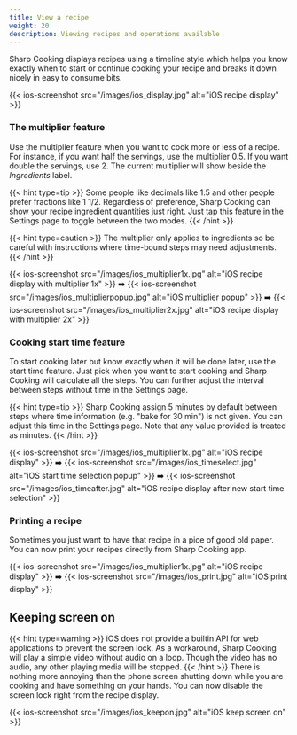 ```yaml
---
title: View a recipe
weight: 20
description: Viewing recipes and operations available
---
```


Sharp Cooking displays recipes using a timeline style which helps you know exactly when to start or continue cooking your recipe and breaks it down nicely in easy to consume bits. 


{{< ios-screenshot src="/images/ios_display.jpg" alt="iOS recipe display" >}}

### The multiplier feature
Use the multiplier feature when you want to cook more or less of a recipe. For instance, if you want half the servings, use the multiplier 0.5. If you want double the servings, use 2. The current multiplier will show beside the *Ingredients* label.

{{< hint type=tip >}}
Some people like decimals like 1.5 and other people prefer fractions like 1 1/2. Regardless of preference, Sharp Cooking can show your recipe ingredient quantities just right. Just tap this feature in the Settings page to toggle between the two modes.
{{< /hint >}}

{{< hint type=caution >}}
The multiplier only applies to ingredients so be careful with instructions where time-bound steps may need adjustments.
{{< /hint >}}

{{< ios-screenshot src="/images/ios_multiplier1x.jpg" alt="iOS recipe display with multiplier 1x" >}}
➡️
{{< ios-screenshot src="/images/ios_multiplierpopup.jpg" alt="iOS multiplier popup" >}}
➡️
{{< ios-screenshot src="/images/ios_multiplier2x.jpg" alt="iOS recipe display with multiplier 2x" >}}

### Cooking start time feature
To start cooking later but know exactly when it will be done later, use the start time feature. Just pick when you want to start cooking and Sharp Cooking will calculate all the steps. You can further adjust the interval between steps without time in the Settings page.

{{< hint type=tip >}}
Sharp Cooking assign 5 minutes by default between steps where time information (e.g. "bake for 30 min") is not given. You can adjust this time in the Settings page. Note that any value provided is treated as minutes.
{{< /hint >}}

{{< ios-screenshot src="/images/ios_multiplier1x.jpg" alt="iOS recipe display" >}}
➡️
{{< ios-screenshot src="/images/ios_timeselect.jpg" alt="iOS start time selection popup" >}}
➡️
{{< ios-screenshot src="/images/ios_timeafter.jpg" alt="iOS recipe display after new start time selection" >}}

### Printing a recipe
Sometimes you just want to have that recipe in a pice of good old paper. You can now print your recipes directly from Sharp Cooking app.

{{< ios-screenshot src="/images/ios_multiplier1x.jpg" alt="iOS recipe display" >}}
➡️
{{< ios-screenshot src="/images/ios_print.jpg" alt="iOS print display" >}}

## Keeping screen on
{{< hint type=warning >}}
iOS does not provide a builtin API for web applications to prevent the screen lock. As a workaround, Sharp Cooking will play a simple video without audio on a loop. Though the video has no audio, any other playing media will be stopped.
{{< /hint >}}
There is nothing more annoying than the phone screen shutting down while you are cooking and have something on your hands. You can now disable the screen lock right from the recipe display.

{{< ios-screenshot src="/images/ios_keepon.jpg" alt="iOS keep screen on" >}}